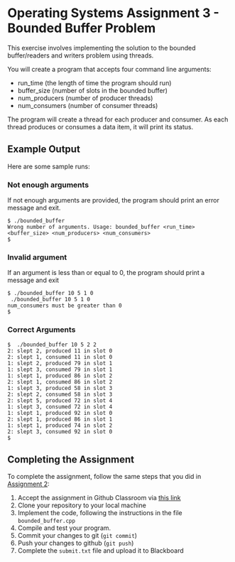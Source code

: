 # Operating Systems Assignment 3 - Bounded Buffer Problem
This exercise involves implementing the solution to the bounded buffer/readers and writers problem using threads.

You will create a program that accepts four command line arguments:
* run_time (the length of time the program should run)
* buffer_size (number of slots in the bounded buffer)
* num_producers (number of producer threads)
* num_consumers (number of consumer threads)

The program will create a thread for each producer and consumer. As each thread produces or consumes a data item, it will print its status.

## Example Output
Here are some sample runs:

### Not enough arguments
If not enough arguments are provided, the program should print an error message and exit.

```
$ ./bounded_buffer
Wrong number of arguments. Usage: bounded_buffer <run_time> <buffer_size> <num_producers> <num_consumers>
$
```
### Invalid argument
If an argument is less than or equal to 0, the program should print a message and exit
```
$ ./bounded_buffer 10 5 1 0
 ./bounded_buffer 10 5 1 0
num_consumers must be greater than 0
$
```
### Correct Arguments
```
$  ./bounded_buffer 10 5 2 2
2: slept 2, produced 11 in slot 0
2: slept 1, consumed 11 in slot 0
1: slept 2, produced 79 in slot 1
1: slept 3, consumed 79 in slot 1
1: slept 1, produced 86 in slot 2
2: slept 1, consumed 86 in slot 2
1: slept 3, produced 58 in slot 3
2: slept 2, consumed 58 in slot 3
2: slept 5, produced 72 in slot 4
1: slept 3, consumed 72 in slot 4
1: slept 1, produced 92 in slot 0
2: slept 1, produced 86 in slot 1
1: slept 1, produced 74 in slot 2
2: slept 3, consumed 92 in slot 0
$
```
## Completing the Assignment
To complete the assignment, follow the same steps that you did in [Assignment 2](https://github.com/skamens-fordham/os-hw2-template/blob/main/README.md):

1. Accept the assignment in Github Classroom via [this link](https://classroom.github.com/a/15DDe0_U)
2. Clone your repository to your local machine
3. Implement the code, following the instructions in the file `bounded_buffer.cpp`
4. Compile and test your program. 
5. Commit your changes to git (`git commit`)
6. Push your changes to github (`git push`)
7. Complete the `submit.txt` file and upload it to Blackboard
